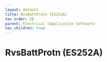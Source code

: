 ```yaml
---
layout: default
title: RvsBattProtn (ES252A)
nav_order: 28
parent: Electrical (Applicative Software)
has_children: true
---
```

# RvsBattProtn (ES252A)
